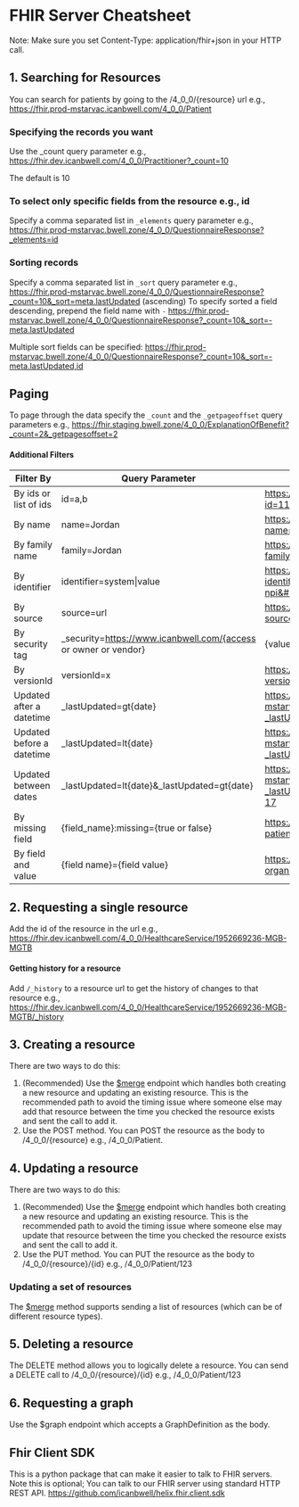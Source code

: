 # FHIR Server Cheatsheet

Note: Make sure you set Content-Type: application/fhir+json in your HTTP call.

## 1. Searching for Resources
You can search for patients by going to the /4_0_0/{resource} url e.g., 
https://fhir.prod-mstarvac.icanbwell.com/4_0_0/Patient

### Specifying the records you want
Use the _count query parameter e.g., 
https://fhir.dev.icanbwell.com/4_0_0/Practitioner?_count=10

The default is 10

### To select only specific fields from the resource e.g., id
Specify a comma separated list in `_elements` query parameter e.g.,
https://fhir.prod-mstarvac.bwell.zone/4_0_0/QuestionnaireResponse?_elements=id

### Sorting records
Specify a comma separated list in `_sort` query parameter e.g.,
https://fhir.prod-mstarvac.bwell.zone/4_0_0/QuestionnaireResponse?_count=10&_sort=meta.lastUpdated (ascending)
To specify sorted a field descending, prepend the field name with `-`
https://fhir.prod-mstarvac.bwell.zone/4_0_0/QuestionnaireResponse?_count=10&_sort=-meta.lastUpdated 

Multiple sort fields can be specified:
https://fhir.prod-mstarvac.bwell.zone/4_0_0/QuestionnaireResponse?_count=10&_sort=-meta.lastUpdated,id 

## Paging
To page through the data specify the `_count` and the `_getpageoffset` query parameters e.g., https://fhir.staging.bwell.zone/4_0_0/ExplanationOfBenefit?_count=2&_getpagesoffset=2


#### Additional Filters

| Filter By | Query Parameter | Example | Supported for Resources  |  |
|---|---|---|---|---|
| By ids or list of ids  | id=a,b | https://fhir.dev.icanbwell.com/4_0_0/Practitioner?id=1194724047,546333  | All |  |
| By name | name=Jordan | https://fhir.dev.icanbwell.com/4_0_0/Practitioner?name=Jordan | Patient, Practitioner |  |
| By family name | family=Jordan | https://fhir.dev.icanbwell.com/4_0_0/Practitioner?family=Jordan | Patient, Practitioner |  |
| By identifier | identifier=system&#124;value | https://fhir.dev.icanbwell.com/4_0_0/Practitioner/?identifier=http://hl7.org/fhir/sid/us-npi&#124;1487831681 | All |  |
| By source |  source=url | https://fhir.dev.icanbwell.com/4_0_0/Practitioner?source=http://medstarhealth.org/insurance  | All |  |
| By security tag | _security=https://www.icanbwell.com/{access or owner or vendor}|{value} | https://fhir.staging.bwell.zone/4_0_0/Organization?_security=https://www.icanbwell.com/access|medstar | All |  |
| By versionId | versionId=x | https://fhir.dev.icanbwell.com/4_0_0/Practitioner?versionId=2 | All |  |
| Updated after a datetime | _lastUpdated=gt{date} | https://fhir.prod-mstarvac.bwell.zone/4_0_0/QuestionnaireResponse?_lastUpdated=gt2021-01-18 | All |  |
| Updated before a datetime | _lastUpdated=lt{date} | https://fhir.prod-mstarvac.bwell.zone/4_0_0/QuestionnaireResponse?_lastUpdated=lt2021-01-18 | All |  |
| Updated between dates | _lastUpdated=lt{date}&_lastUpdated=gt{date} | https://fhir.prod-mstarvac.bwell.zone/4_0_0/QuestionnaireResponse?_lastUpdated=gt2021-01-16&_lastUpdated=lt2021-01-17 | All |  |
| By missing field | {field_name}:missing={true or false} | https://fhir.staging.bwell.zone/4_0_0/ExplanationOfBenefit?patient:missing=true |  |  |
| By field and value | {field name}={field value} | https://fhir.dev.icanbwell.com/4_0_0/PractitionerRole?organization=-824888254&practitioner=1487831681 | All |  |


## 2. Requesting a single resource
Add the id of the resource in the url e.g.,
https://fhir.dev.icanbwell.com/4_0_0/HealthcareService/1952669236-MGB-MGTB

#### Getting history for a resource
Add `/_history` to a resource url to get the history of changes to that resource e.g.,
https://fhir.dev.icanbwell.com/4_0_0/HealthcareService/1952669236-MGB-MGTB/_history

## 3. Creating a resource
There are two ways to do this:
1. (Recommended) Use the [$merge](merge.md) endpoint which handles both creating a new resource and updating an existing resource.  This is the recommended path to avoid the timing issue where someone else may add that resource between the time you checked the resource exists and sent the call to add it.
2. Use the POST method.  You can POST the resource as the body to /4_0_0/{resource} e.g., /4_0_0/Patient.


## 4. Updating a resource
There are two ways to do this:
1. (Recommended) Use the [$merge](merge.md) endpoint which handles both creating a new resource and updating an existing resource.  This is the recommended path to avoid the timing issue where someone else may update that resource between the time you checked the resource exists and sent the call to add it.
2. Use the PUT method.  You can PUT the resource as the body to /4_0_0/{resource}/{id} e.g., /4_0_0/Patient/123

### Updating a set of resources
The [$merge](merge.md) method supports sending a list of resources (which can be of different resource types).

## 5. Deleting a resource
The DELETE method allows you to logically delete a resource.  You can send a DELETE call to /4_0_0/{resource}/{id} e.g., /4_0_0/Patient/123

## 6. Requesting a graph
Use the $graph endpoint which accepts a GraphDefinition as the body.

## Fhir Client SDK
This is a python package that can make it easier to talk to FHIR servers.  Note this is optional; You can talk to our FHIR server using standard HTTP REST API.
https://github.com/icanbwell/helix.fhir.client.sdk


